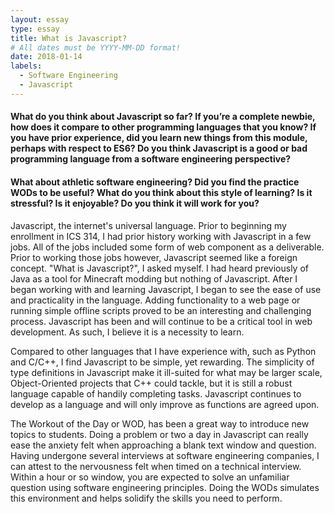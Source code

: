 ```yaml
---
layout: essay
type: essay
title: What is Javascript?
# All dates must be YYYY-MM-DD format!
date: 2018-01-14
labels:
  - Software Engineering
  - Javascript
---
```


#### What do you think about Javascript so far? If you’re a complete newbie, how does it compare to other programming languages that you know? If you have prior experience, did you learn new things from this module, perhaps with respect to ES6? Do you think Javascript is a good or bad programming language from a software engineering perspective?

#### What about athletic software engineering? Did you find the practice WODs to be useful? What do you think about this style of learning? Is it stressful? Is it enjoyable? Do you think it will work for you?

Javascript, the internet's universal language. Prior to beginning my enrollment in ICS 314, I had prior history working with Javascript in a few jobs. All of the jobs included some form of web component as a deliverable. Prior to working those jobs however, Javascript seemed like a foreign concept. "What is Javascript?", I asked myself. I had heard previously of Java as a tool for Minecraft modding but nothing of Javascript. After I began working with and learning Javascript, I began to see the ease of use and practicality in the language. Adding functionality to a web page or running simple offline scripts proved to be an interesting and challenging process. Javascript has been and will continue to be a critical tool in web development. As such, I believe it is a necessity to learn.    

Compared to other languages that I have experience with, such as Python and C/C++, I find Javascript to be simple, yet rewarding. The simplicity of type definitions in Javascript make it ill-suited for what may be larger scale, Object-Oriented projects that C++ could tackle, but it is still a robust language capable of handily completing tasks. Javascript continues to develop as a language and will only improve as functions are agreed upon.

The Workout of the Day or WOD, has been a great way to introduce new topics to students. Doing a problem or two a day in Javascript can really ease the anxiety felt when approaching a blank text window and question. Having undergone several interviews at software engineering companies, I can attest to the nervousness felt when timed on a technical interview. Within a hour or so window, you are expected to solve an unfamiliar question using software engineering principles. Doing the WODs simulates this environment and helps solidify the skills you need to perform.
